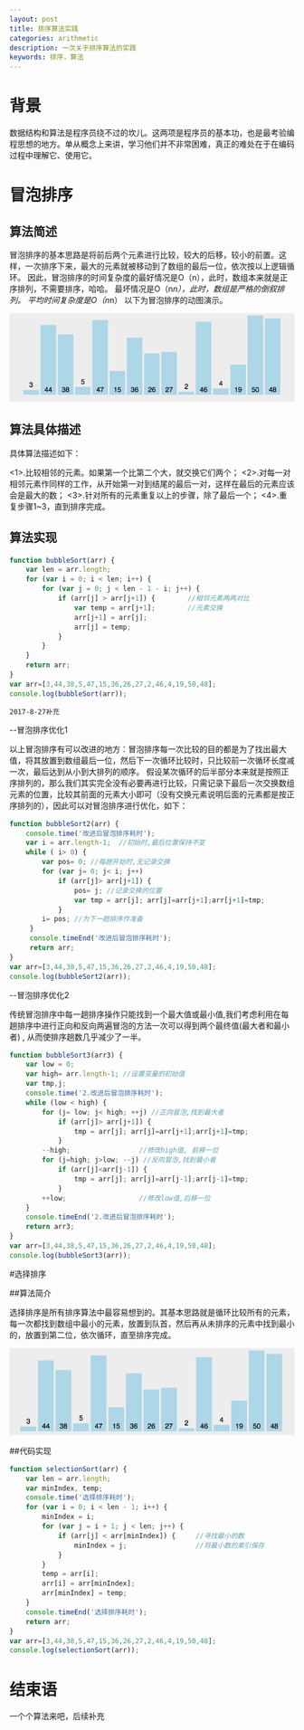 ```yaml
---
layout: post
title: 排序算法实践
categories: arithmetic
description: 一次关于排序算法的实践
keywords: 排序，算法
---
```


# 背景
数据结构和算法是程序员绕不过的坎儿。这两项是程序员的基本功，也是最考验编程思想的地方。单从概念上来讲，学习他们并不非常困难，真正的难处在于在编码过程中理解它、使用它。

# 冒泡排序

## 算法简述

冒泡排序的基本思路是将前后两个元素进行比较，较大的后移，较小的前置。这样，一次排序下来，最大的元素就被移动到了数组的最后一位，依次按以上逻辑循环。
因此，冒泡排序的时间复杂度的最好情况是O（n），此时，数组本来就是正序排列，不需要排序，哈哈。
最坏情况是O（n*n），此时，数组是严格的倒叙排列。
平均时间复杂度是O（n*n）
以下为冒泡排序的动图演示。

![import lib](/images/arithmetic/bubble.gif)

## 算法具体描述

具体算法描述如下：

<1>.比较相邻的元素。如果第一个比第二个大，就交换它们两个；
<2>.对每一对相邻元素作同样的工作，从开始第一对到结尾的最后一对，这样在最后的元素应该会是最大的数；
<3>.针对所有的元素重复以上的步骤，除了最后一个；
<4>.重复步骤1~3，直到排序完成。

## 算法实现

```javascript
function bubbleSort(arr) {
    var len = arr.length;
    for (var i = 0; i < len; i++) {
        for (var j = 0; j < len - 1 - i; j++) {
            if (arr[j] > arr[j+1]) {        //相邻元素两两对比
                var temp = arr[j+1];        //元素交换
                arr[j+1] = arr[j];
                arr[j] = temp;
            }
        }
    }
    return arr;
}
var arr=[3,44,38,5,47,15,36,26,27,2,46,4,19,50,48];
console.log(bubbleSort(arr));
```
`2017-8-27补充`

--冒泡排序优化1

以上冒泡排序有可以改进的地方：冒泡排序每一次比较的目的都是为了找出最大值，将其放置到数组最后一位，然后下一次循环比较时，只比较前一次循环长度减一次，最后达到从小到大排列的顺序。
假设某次循环的后半部分本来就是按照正序排列的，那么我们其实完全没有必要再进行比较，只需记录下最后一次交换数组元素的位置，比较其前面的元素大小即可（没有交换元素说明后面的元素都是按正序排列的），因此可以对冒泡排序进行优化，如下：

```javascript
function bubbleSort2(arr) {
    console.time('改进后冒泡排序耗时');
    var i = arr.length-1;  //初始时,最后位置保持不变
    while ( i> 0) {
        var pos= 0; //每趟开始时,无记录交换
        for (var j= 0; j< i; j++)
            if (arr[j]> arr[j+1]) {
                pos= j; //记录交换的位置
                var tmp = arr[j]; arr[j]=arr[j+1];arr[j+1]=tmp;
            }
        i= pos; //为下一趟排序作准备
     }
     console.timeEnd('改进后冒泡排序耗时');
     return arr;
}
var arr=[3,44,38,5,47,15,36,26,27,2,46,4,19,50,48];
console.log(bubbleSort2(arr));
```

--冒泡排序优化2

传统冒泡排序中每一趟排序操作只能找到一个最大值或最小值,我们考虑利用在每趟排序中进行正向和反向两遍冒泡的方法一次可以得到两个最终值(最大者和最小者) , 从而使排序趟数几乎减少了一半。

```javascript
function bubbleSort3(arr3) {
    var low = 0;
    var high= arr.length-1; //设置变量的初始值
    var tmp,j;
    console.time('2.改进后冒泡排序耗时');
    while (low < high) {
        for (j= low; j< high; ++j) //正向冒泡,找到最大者
            if (arr[j]> arr[j+1]) {
                tmp = arr[j]; arr[j]=arr[j+1];arr[j+1]=tmp;
            }
        --high;                 //修改high值, 前移一位
        for (j=high; j>low; --j) //反向冒泡,找到最小者
            if (arr[j]<arr[j-1]) {
                tmp = arr[j]; arr[j]=arr[j-1];arr[j-1]=tmp;
            }
        ++low;                  //修改low值,后移一位
    }
    console.timeEnd('2.改进后冒泡排序耗时');
    return arr3;
}
var arr=[3,44,38,5,47,15,36,26,27,2,46,4,19,50,48];
console.log(bubbleSort3(arr));
```

#选择排序

##算法简介

选择排序是所有排序算法中最容易想到的。其基本思路就是循环比较所有的元素，每一次都找到数组中最小的元素，放置到队首，然后再从未排序的元素中找到最小的，放置到第二位，依次循环，直至排序完成。

![import lib](/images/arithmetic/selection.gif)

##代码实现

```javascript
function selectionSort(arr) {
    var len = arr.length;
    var minIndex, temp;
    console.time('选择排序耗时');
    for (var i = 0; i < len - 1; i++) {
        minIndex = i;
        for (var j = i + 1; j < len; j++) {
            if (arr[j] < arr[minIndex]) {     //寻找最小的数
                minIndex = j;                 //将最小数的索引保存
            }
        }
        temp = arr[i];
        arr[i] = arr[minIndex];
        arr[minIndex] = temp;
    }
    console.timeEnd('选择排序耗时');
    return arr;
}
var arr=[3,44,38,5,47,15,36,26,27,2,46,4,19,50,48];
console.log(selectionSort(arr));
```



# 结束语
一个个算法来吧，后续补充

